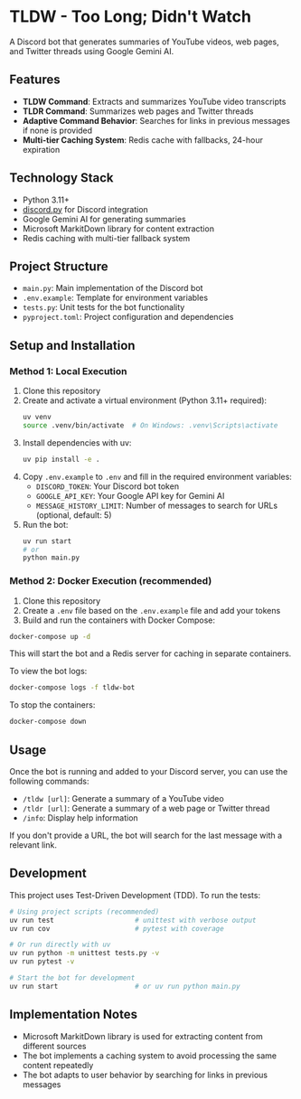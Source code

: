# TLDW - Too Long; Didn't Watch

A Discord bot that generates summaries of YouTube videos, web pages, and Twitter threads using Google Gemini AI.

## Features

- **TLDW Command**: Extracts and summarizes YouTube video transcripts
- **TLDR Command**: Summarizes web pages and Twitter threads
- **Adaptive Command Behavior**: Searches for links in previous messages if none is provided
- **Multi-tier Caching System**: Redis cache with fallbacks, 24-hour expiration

## Technology Stack

- Python 3.11+
- [discord.py](https://discordpy.readthedocs.io) for Discord integration
- Google Gemini AI for generating summaries
- Microsoft MarkitDown library for content extraction
- Redis caching with multi-tier fallback system

## Project Structure

- `main.py`: Main implementation of the Discord bot
- `.env.example`: Template for environment variables
- `tests.py`: Unit tests for the bot functionality
- `pyproject.toml`: Project configuration and dependencies

## Setup and Installation

### Method 1: Local Execution

1. Clone this repository
2. Create and activate a virtual environment (Python 3.11+ required):
   ```bash
   uv venv
   source .venv/bin/activate  # On Windows: .venv\Scripts\activate
   ```
3. Install dependencies with uv:
   ```bash
   uv pip install -e .
   ```
4. Copy `.env.example` to `.env` and fill in the required environment variables:
   - `DISCORD_TOKEN`: Your Discord bot token
   - `GOOGLE_API_KEY`: Your Google API key for Gemini AI
   - `MESSAGE_HISTORY_LIMIT`: Number of messages to search for URLs (optional, default: 5)
5. Run the bot:
   ```bash
   uv run start
   # or
   python main.py
   ```

### Method 2: Docker Execution (recommended)

1. Clone this repository
2. Create a `.env` file based on the `.env.example` file and add your tokens
3. Build and run the containers with Docker Compose:

```bash
docker-compose up -d
```

This will start the bot and a Redis server for caching in separate containers.

To view the bot logs:

```bash
docker-compose logs -f tldw-bot
```

To stop the containers:

```bash
docker-compose down
```

## Usage

Once the bot is running and added to your Discord server, you can use the following commands:

- `/tldw [url]`: Generate a summary of a YouTube video
- `/tldr [url]`: Generate a summary of a web page or Twitter thread
- `/info`: Display help information

If you don't provide a URL, the bot will search for the last message with a relevant link.

## Development

This project uses Test-Driven Development (TDD). To run the tests:

```bash
# Using project scripts (recommended)
uv run test                    # unittest with verbose output
uv run cov                     # pytest with coverage

# Or run directly with uv
uv run python -m unittest tests.py -v
uv run pytest -v

# Start the bot for development
uv run start                   # or uv run python main.py
```

## Implementation Notes

- Microsoft MarkitDown library is used for extracting content from different sources
- The bot implements a caching system to avoid processing the same content repeatedly
- The bot adapts to user behavior by searching for links in previous messages
